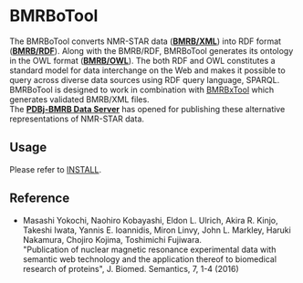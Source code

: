 ﻿# BMRBoTool

The BMRBoTool converts NMR-STAR data ([**BMRB/XML**](http://bmrbpub.protein.osaka-u.ac.jp/archive/xml-noatom)) into RDF format ([**BMRB/RDF**](http://bmrbpub.protein.osaka-u.ac.jp/archive/rdf)). Along with the BMRB/RDF, BMRBoTool generates its ontology in the OWL format ([**BMRB/OWL**](http://bmrbpub.protein.osaka-u.ac.jp/schema/mmcif_nmr-star.owl)). The both RDF and OWL constitutes a standard model for data interchange on the Web and makes it possible to query across diverse data sources using RDF query language, SPARQL.<br />
BMRBoTool is designed to work in combination with [BMRBxTool](https://github.com/yokochi47/BMRBxTool) which generates validated BMRB/XML files.<br />
The [**PDBj-BMRB Data Server**](http://bmrbpub.protein.osaka-u.ac.jp) has opened for publishing these alternative representations of NMR-STAR data.

## Usage

Please refer to [INSTALL](https://github.com/yokochi47/BMRBoTool/blob/master/INSTALL).

## Reference

- Masashi Yokochi, Naohiro Kobayashi, Eldon L. Ulrich, Akira R. Kinjo, Takeshi Iwata, Yannis E. Ioannidis, Miron Linvy, John L. Markley, Haruki Nakamura, Chojiro Kojima, Toshimichi Fujiwara.<br />
 "Publication of nuclear magnetic resonance experimental data with semantic web technology and the application thereof to biomedical research of proteins", J. Biomed. Semantics, 7, 1-4 (2016)

